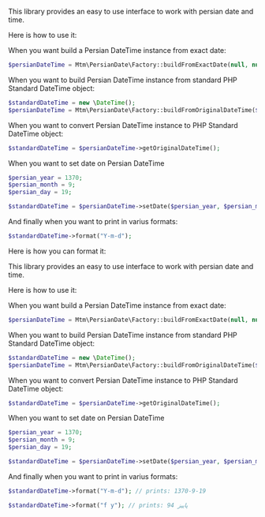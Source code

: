 This library provides an easy to use interface to work with persian date and time.

Here is how to use it:

When you want build a Persian DateTime instance from exact date:
```php
$persianDateTime = Mtm\PersianDate\Factory::buildFromExactDate(null, null, null, 9, 19 ,1370);
```

When you want to build Persian DateTime instance from standard PHP Standard DateTime object:
```php
$standardDateTime = new \DateTime();
$persianDateTime = Mtm\PersianDate\Factory::buildFromOriginalDateTime($standardDateTime);
```

When you want to convert Persian DateTime instance to PHP Standard DateTime object:
```php
$standardDateTime = $persianDateTime->getOriginalDateTime();
```

When you want to set date on Persian DateTime
```php
$persian_year = 1370;
$persian_month = 9;
$persian_day = 19;

$standardDateTime = $persianDateTime->setDate($persian_year, $persian_month, $persian_day);
```

And finally when you want to print in varius formats:

```php
$standardDateTime->format("Y-m-d");
```

Here is how you can format it:


This library provides an easy to use interface to work with persian date and time.

Here is how to use it:

When you want build a Persian DateTime instance from exact date:
```php
$persianDateTime = Mtm\PersianDate\Factory::buildFromExactDate(null, null, null, 9, 19 ,1370);
```

When you want to build Persian DateTime instance from standard PHP Standard DateTime object:
```php
$standardDateTime = new \DateTime();
$persianDateTime = Mtm\PersianDate\Factory::buildFromOriginalDateTime($standardDateTime);
```

When you want to convert Persian DateTime instance to PHP Standard DateTime object:
```php
$standardDateTime = $persianDateTime->getOriginalDateTime();
```

When you want to set date on Persian DateTime
```php
$persian_year = 1370;
$persian_month = 9;
$persian_day = 19;

$standardDateTime = $persianDateTime->setDate($persian_year, $persian_month, $persian_day);
```

And finally when you want to print in varius formats:

```php
$standardDateTime->format("Y-m-d"); // prints: 1370-9-19

$standardDateTime->format("f y"); // prints: پاییز 94
```
